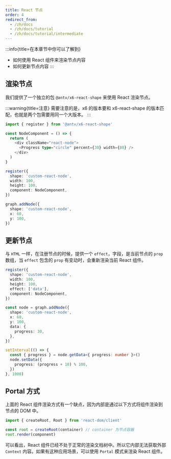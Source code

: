 ```yaml
---
title: React 节点
order: 4
redirect_from:
  - /zh/docs
  - /zh/docs/tutorial
  - /zh/docs/tutorial/intermediate
---
```


:::info{title=在本章节中你可以了解到}
- 如何使用 React 组件来渲染节点内容
- 如何更新节点内容
:::

## 渲染节点

我们提供了一个独立的包 `@antv/x6-react-shape` 来使用 React 渲染节点。

:::warning{title=注意}
需要注意的是，x6 的版本要和 x6-react-shape 的版本匹配，也就是两个包需要用同一个大版本。
:::

```ts
import { register } from '@antv/x6-react-shape'

const NodeComponent = () => {
  return (
    <div className="react-node">
      <Progress type="circle" percent={30} width={80} />
    </div>
  )
}

register({
  shape: 'custom-react-node',
  width: 100,
  height: 100,
  component: NodeComponent,
})

graph.addNode({
  shape: 'custom-react-node',
  x: 60,
  y: 100,
})
```

<code id="react-basic" src="@/src/tutorial/intermediate/react/basic/index.tsx"></code>

## 更新节点

与 `HTML` 一样，在注册节点的时候，提供一个 `effect`，字段，是当前节点的 `prop` 数组，当 `effect` 包含的 `prop` 有变动时，会重新渲染当前 React 组件。

```ts
register({
  shape: 'custom-react-node',
  width: 100,
  height: 100,
  effect: ['data'],
  component: NodeComponent,
})

const node = graph.addNode({
  shape: 'custom-react-node',
  x: 60,
  y: 100,
  data: {
    progress: 30,
  },
})

setInterval(() => {
  const { progress } = node.getData<{ progress: number }>()
  node.setData({
    progress: (progress + 10) % 100,
  })
}, 1000)
```

<code id="react-update" src="@/src/tutorial/intermediate/react/update/index.tsx"></code>

## Portal 方式

上面的 React 组件渲染方式有一个缺点，因为内部是通过以下方式将组件渲染到节点的 DOM 中。

```ts
import { createRoot, Root } from 'react-dom/client'

const root = createRoot(container) // container 为节点容器
root.render(component)
```

可以看出，React 组件已经不处于正常的渲染文档树中。所以它内部无法获取外部 `Context` 内容。如果有这种应用场景，可以使用 `Portal` 模式来渲染 React 组件。

<code id="react-portal" src="@/src/tutorial/intermediate/react/portal/index.tsx"></code>
